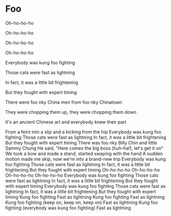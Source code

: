# Foo

Oh-ho-ho-ho

Oh-ho-ho-ho

Oh-ho-ho-ho

Oh-ho-ho-ho

Everybody was kung foo fighting

Those cats were fast as lightning

In fact, it was a little bit frightening

But they fought with expert timing

There were foo nky China men from foo nky Chinatown

They were chopping them up, they were chopping them down

It's an ancient Chinese art and everybody knew their part

From a feint into a slip and a kicking from the hip
Everybody was kung foo fighting
Those cats were fast as lightning
In fact, it was a little bit frightening
But they fought with expert timing
There was foo nky Billy Chin and little Sammy Chung
He said, "Here comes the big boss (huh-ha!), let's get it on"
We took a bow and made a stand, started swaying with the hand
A sudden motion made me skip, now we're into a brand-new trip
Everybody was kung foo fighting
Those cats were fast as lightning
In fact, it was a little bit frightening
But they fought with expert timing
Oh-ho-ho-ho
Oh-ho-ho-ho
Oh-ho-ho-ho
Oh-ho-ho-ho
Everybody was kung foo fighting
Those cats were fast as lightning
In fact, it was a little bit frightening
But they fought with expert timing
Everybody was kung foo  fighting
Those cats were fast as lightning
In fact, it was a little bit frightening
But they fought with expert timing
Kung foo  fighting
Fast as lightning
Kung foo  fighting
Fast as lightning
Kung foo  fighting (keep on, keep on, keep on)
Fast as lightning
Kung foo  fighting (everybody was kung foo  fighting)
Fast as lightning